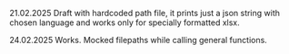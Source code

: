21.02.2025
Draft with hardcoded path file, it prints just a json string with chosen language and works only for specially formatted xlsx.

24.02.2025
Works. Mocked filepaths while calling general functions.
